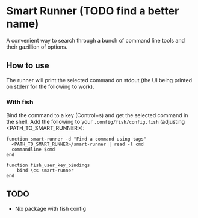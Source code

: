 # Smart Runner (TODO find a better name)

A convenient way to search through a bunch of command line tools and their gazillion of options.


## How to use

The runner will print the selected command on stdout
(the UI being printed on stderr for the following to work).


### With fish

Bind the command to a key (Control+s) and get the selected command in the shell.
Add the following to your `.config/fish/config.fish` (adjusting <PATH_TO_SMART_RUNNER>):
```
function smart-runner -d "Find a command using tags"
  <PATH_TO_SMART_RUNNER>/smart-runner | read -l cmd
  commandline $cmd
end

function fish_user_key_bindings
    bind \cs smart-runner
end
```


## TODO

* Nix package with fish config